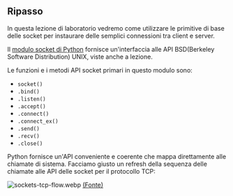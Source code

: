 ## Ripasso
In questa lezione di laboratorio vedremo come utilizzare le primitive di base delle socket per instaurare delle semplici connessioni tra client e server.

Il [modulo socket di Python](https://docs.python.org/3/library/socket.html) fornisce un'interfaccia alle API BSD(Berkeley Software Distribution) UNIX, viste anche a lezione. 

Le funzioni e i metodi API socket primari in questo modulo sono:

* `socket()`
* `.bind()`
* `.listen()`
* `.accept()`
* `.connect()`
* `.connect_ex()`
* `.send()`
* `.recv()`
* `.close()`


Python fornisce un'API conveniente e coerente che mappa direttamente alle chiamate di sistema.
Facciamo giusto un refresh della sequenza delle chiamate alle API delle socket per il protocollo TCP:

![sockets-tcp-flow.webp](/home/giorgia/projects/sisr-volterra23/images/sockets-tcp-flow.webp)
[(Fonte)](https://commons.wikimedia.org/wiki/File:InternetSocketBasicDiagram_zhtw.png)
